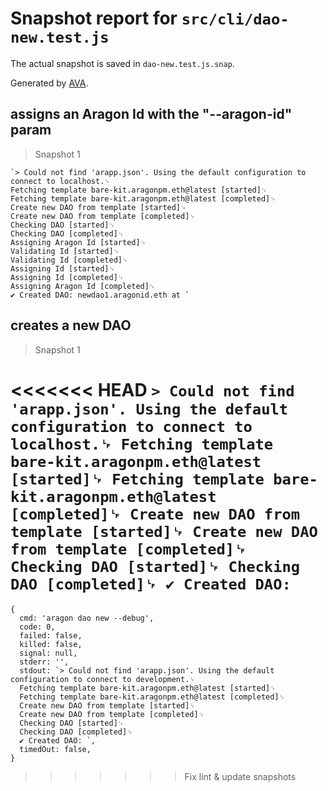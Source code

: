 # Snapshot report for `src/cli/dao-new.test.js`

The actual snapshot is saved in `dao-new.test.js.snap`.

Generated by [AVA](https://ava.li).

## assigns an Aragon Id with the "--aragon-id" param

> Snapshot 1

    `> Could not find 'arapp.json'. Using the default configuration to connect to localhost.␊
    Fetching template bare-kit.aragonpm.eth@latest [started]␊
    Fetching template bare-kit.aragonpm.eth@latest [completed]␊
    Create new DAO from template [started]␊
    Create new DAO from template [completed]␊
    Checking DAO [started]␊
    Checking DAO [completed]␊
    Assigning Aragon Id [started]␊
    Validating Id [started]␊
    Validating Id [completed]␊
    Assigning Id [started]␊
    Assigning Id [completed]␊
    Assigning Aragon Id [completed]␊
    ✔ Created DAO: newdao1.aragonid.eth at `

## creates a new DAO

> Snapshot 1

<<<<<<< HEAD
    `> Could not find 'arapp.json'. Using the default configuration to connect to localhost.␊
    Fetching template bare-kit.aragonpm.eth@latest [started]␊
    Fetching template bare-kit.aragonpm.eth@latest [completed]␊
    Create new DAO from template [started]␊
    Create new DAO from template [completed]␊
    Checking DAO [started]␊
    Checking DAO [completed]␊
    ✔ Created DAO: `
=======
    {
      cmd: 'aragon dao new --debug',
      code: 0,
      failed: false,
      killed: false,
      signal: null,
      stderr: '',
      stdout: `> Could not find 'arapp.json'. Using the default configuration to connect to development.␊
      Fetching template bare-kit.aragonpm.eth@latest [started]␊
      Fetching template bare-kit.aragonpm.eth@latest [completed]␊
      Create new DAO from template [started]␊
      Create new DAO from template [completed]␊
      Checking DAO [started]␊
      Checking DAO [completed]␊
      ✔ Created DAO: `,
      timedOut: false,
    }
>>>>>>> Fix lint & update snapshots
